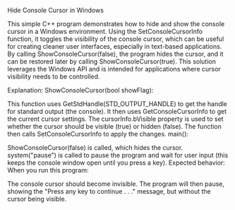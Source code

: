 Hide Console Cursor in Windows

This simple C++ program demonstrates how to hide and show the console cursor in a Windows environment. Using the SetConsoleCursorInfo function, it toggles the visibility of the console cursor, which can be useful for creating cleaner user interfaces, especially in text-based applications. By calling ShowConsoleCursor(false), the program hides the cursor, and it can be restored later by calling ShowConsoleCursor(true). This solution leverages the Windows API and is intended for applications where cursor visibility needs to be controlled.

Explanation:
ShowConsoleCursor(bool showFlag):

This function uses GetStdHandle(STD_OUTPUT_HANDLE) to get the handle for standard output (the console).
It then uses GetConsoleCursorInfo to get the current cursor settings.
The cursorInfo.bVisible property is used to set whether the cursor should be visible (true) or hidden (false).
The function then calls SetConsoleCursorInfo to apply the changes.
main():

ShowConsoleCursor(false) is called, which hides the cursor.
system("pause") is called to pause the program and wait for user input (this keeps the console window open until you press a key).
Expected behavior:
When you run this program:

The console cursor should become invisible.
The program will then pause, showing the "Press any key to continue . . ." message, but without the cursor being visible.

